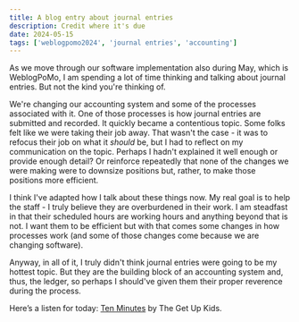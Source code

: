 ```yaml
---
title: A blog entry about journal entries
description: Credit where it's due
date: 2024-05-15
tags: ['weblogpomo2024', 'journal entries', 'accounting']
---
```

As we move through our software implementation also during May, which is WeblogPoMo, I am spending a lot of time thinking and talking about journal entries. But not the kind you're thinking of.

We're changing our accounting system and some of the processes associated with it. One of those processes is how journal entries are submitted and recorded. It quickly became a contentious topic. Some folks felt like we were taking their job away. That wasn't the case - it was to refocus their job on what it *should* be, but I had to reflect on my communication on the topic. Perhaps I hadn't explained it well enough or provide enough detail? Or reinforce repeatedly that none of the changes we were making were to downsize positions but, rather, to make those positions more efficient.

I think I've adapted how I talk about these things now. My real goal is to help the staff - I truly believe they are overburdened in their work. I am steadfast in that their scheduled hours are working hours and anything beyond that is not. I want them to be efficient but with that comes some changes in how processes work (and some of those changes come because we are changing software). 

Anyway, in all of it, I truly didn't think journal entries were going to be my hottest topic. But they are the building block of an accounting system and, thus, the ledger, so perhaps I should've given them their proper reverence during the process. 

Here’s a listen for today: [Ten Minutes](https://open.spotify.com/track/1ChIaMGPLX81mbIRAhD0Yh?si=dce07c7e3c294f56) by The Get Up Kids.

